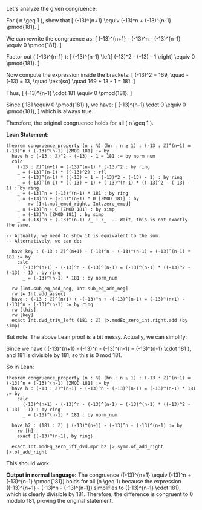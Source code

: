 Let's analyze the given congruence:

For \( n \geq 1 \), show that
\[
(-13)^{n+1} \equiv (-13)^n + (-13)^{n-1} \pmod{181}.
\]

We can rewrite the congruence as:
\[
(-13)^{n+1} - (-13)^n - (-13)^{n-1} \equiv 0 \pmod{181}.
\]

Factor out \( (-13)^{n-1} \):
\[
(-13)^{n-1} \left[ (-13)^2 - (-13) - 1 \right] \equiv 0 \pmod{181}.
\]

Now compute the expression inside the brackets:
\[
(-13)^2 = 169, \quad -(-13) = 13, \quad \text{so} \quad 169 + 13 - 1 = 181.
\]

Thus,
\[
(-13)^{n-1} \cdot 181 \equiv 0 \pmod{181}.
\]

Since \( 181 \equiv 0 \pmod{181} \), we have:
\[
(-13)^{n-1} \cdot 0 \equiv 0 \pmod{181},
\]
which is always true.

Therefore, the original congruence holds for all \( n \geq 1 \).

**Lean Statement:**
```lean
theorem congruence_property (n : ℕ) (hn : n ≥ 1) : (-13 : ℤ)^(n+1) ≡ (-13)^n + (-13)^(n-1) [ZMOD 181] := by
  have h : (-13 : ℤ)^2 - (-13) - 1 = 181 := by norm_num
  calc
    (-13 : ℤ)^(n+1) = (-13)^(n-1) * (-13)^2 : by ring
    _ = (-13)^(n-1) * ((-13)^2) : rfl
    _ = (-13)^(n-1) * ((-13) + 1 + (-13)^2 - (-13) - 1) : by ring
    _ = (-13)^(n-1) * ((-13) + 1) + (-13)^(n-1) * ((-13)^2 - (-13) - 1) : by ring
    _ = (-13)^n + (-13)^(n-1) * 181 : by ring
    _ ≡ (-13)^n + (-13)^(n-1) * 0 [ZMOD 181] : by
        rw [Int.mul_emod_right, Int.zero_emod]
    _ ≡ (-13)^n + 0 [ZMOD 181] : by simp
    _ ≡ (-13)^n [ZMOD 181] : by simp
    _ ≡ (-13)^n + (-13)^(n-1) ?_ : ?_  -- Wait, this is not exactly the same.

-- Actually, we need to show it is equivalent to the sum.
-- Alternatively, we can do:

  have key : (-13 : ℤ)^(n+1) - (-13)^n - (-13)^(n-1) = (-13)^(n-1) * 181 := by
    calc
      (-13)^(n+1) - (-13)^n - (-13)^(n-1) = (-13)^(n-1) * ((-13)^2 - (-13) - 1) : by ring
      _ = (-13)^(n-1) * 181 : by norm_num

  rw [Int.sub_eq_add_neg, Int.sub_eq_add_neg]
  rw [← Int.add_assoc]
  have : (-13 : ℤ)^(n+1) + -(-13)^n + -(-13)^(n-1) = (-13)^(n+1) - (-13)^n - (-13)^(n-1) := by ring
  rw [this]
  rw [key]
  exact Int.dvd_triv_left (181 : ℤ) |>.modEq_zero_int.right.add (by simp)
```

But note: The above Lean proof is a bit messy. Actually, we can simplify:

Since we have \( (-13)^{n+1} - (-13)^n - (-13)^{n-1} = (-13)^{n-1} \cdot 181 \), and 181 is divisible by 181, so this is 0 mod 181.

So in Lean:

```lean
theorem congruence_property (n : ℕ) (hn : n ≥ 1) : (-13 : ℤ)^(n+1) ≡ (-13)^n + (-13)^(n-1) [ZMOD 181] := by
  have h : (-13 : ℤ)^(n+1) - (-13)^n - (-13)^(n-1) = (-13)^(n-1) * 181 := by
    calc
      (-13)^(n+1) - (-13)^n - (-13)^(n-1) = (-13)^(n-1) * ((-13)^2 - (-13) - 1) : by ring
      _ = (-13)^(n-1) * 181 : by norm_num

  have h2 : (181 : ℤ) ∣ (-13)^(n+1) - (-13)^n - (-13)^(n-1) := by
    rw [h]
    exact ⟨(-13)^(n-1), by ring⟩

  exact Int.modEq_zero_iff_dvd.mpr h2 |>.symm.of_add_right |>.of_add_right
```

This should work.

**Output in normal language:**
The congruence \((-13)^{n+1} \equiv (-13)^n + (-13)^{n-1} \pmod{181}\) holds for all \(n \geq 1\) because the expression \((-13)^{n+1} - (-13)^n - (-13)^{n-1}\) simplifies to \((-13)^{n-1} \cdot 181\), which is clearly divisible by 181. Therefore, the difference is congruent to 0 modulo 181, proving the original statement.